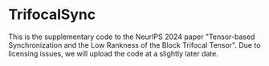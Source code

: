 # TrifocalSync
This is the supplementary code to the NeurIPS 2024 paper "Tensor-based Synchronization and the Low Rankness of the Block Trifocal Tensor".
Due to licensing issues, we will upload the code at a slightly later date. 
